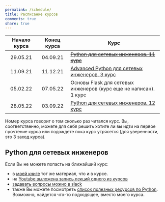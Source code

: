 ```yaml
---
permalink: /schedule/
title: Расписание курсов
comments: true
share: true
---
```



| Начало курса | Конец курса | Курс                                  |
|:------------:|:-----------:|---------------------------------------|
| 29.05.21     | 04.09.21    | [~~Python для сетевых инженеров. 11 курс~~](/pyneng-online/)   |
| 11.09.21     | 11.12.21    | [Advanced Python для сетевых инженеров. 3 курс](/advanced-pyneng-online/) |
| 05.02.22     | 07.05.22    | Основы Flask для сетевых инженеров (курс еще не написан). 1 курс |
| 28.05.22     | 03.09.22    | [Python для сетевых инженеров. 12 курс](/pyneng-online/)   |

Номер курса говорит о том сколько раз читался курс. Вы, соответственно, можете для себя решить
хотите ли вы идти на первое прочтение курса или подождете пока курс утрясется (для уверенности, это 3 заход курса).

## Python для сетевых инженеров

Если Вы не можете попасть на ближайший курс:

* в [моей книге](https://pyneng.readthedocs.io/ru/latest/) тот же материал, что и в курсе.
* на [Youtube выложена запись лекций одного из курсов](https://www.youtube.com/playlist?list=PLah0HUih_ZRnJFNdZsWr2pNWgYETauGXo)
* [задавать вопросы можно в slack](https://join.slack.com/t/pyneng/shared_invite/enQtNzkyNTYwOTU5Njk5LWE4OGNjMmM1ZTlkNWQ0N2RhODExZDA0OTNhNDJjZDZlOTZhOGRiMzIyZjBhZWYzYzc3MTg3ZmQzODllYmQ4OWU)
* также Вы можете посмотреть [список полезных ресурсов по Python](https://natenka.github.io/pyneng-resources/). Возможно, найдется что-то подходящее, вместо моего курса.

